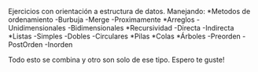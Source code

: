 Ejercicios con orientación a estructura de datos.
Manejando:
*Metodos de ordenamiento
    -Burbuja
    -Merge
    -Proximamente
*Arreglos 
    -Unidimensionales
    -Bidimensionales
*Recursividad
    -Directa
    -Indirecta
*Listas
    -Simples
    -Dobles
    -Circulares
*Pilas
*Colas
*Árboles
    -Preorden
    -PostOrden
    -Inorden


Todo esto se combina y otro son solo de ese tipo.
Espero te guste!
